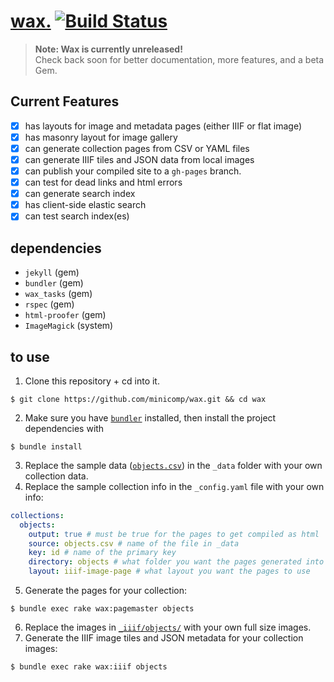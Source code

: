 # [wax.](https://minicomp.github.io/wax/) [![Build Status](https://travis-ci.org/minicomp/wax.svg?branch=master)](https://travis-ci.org/minicomp/wax)


> __Note: Wax is currently unreleased!__ <br> Check back soon for better documentation, more features, and a beta Gem.

## Current Features

- [x] has layouts for image and metadata pages (either IIIF or flat image)
- [x] has masonry layout for image gallery
- [x] can generate collection pages from CSV or YAML files
- [x] can generate IIIF tiles and JSON data from local images
- [x] can publish your compiled site to a `gh-pages` branch.
- [x] can test for dead links and html errors
- [x] can generate search index
- [x] has client-side elastic search
- [x] can test search index(es)

## dependencies
+ `jekyll` (gem)
+ `bundler` (gem)
+ `wax_tasks` (gem)
+ `rspec` (gem)
+ `html-proofer` (gem)
+ `ImageMagick` (system)


## to use

1. Clone this repository + cd into it.
```
$ git clone https://github.com/minicomp/wax.git && cd wax
```
2. Make sure you have [`bundler`]() installed, then install the project dependencies with
```
$ bundle install
```
3. Replace the sample data ([`objects.csv`](https://github.com/minicomp/wax/blob/master/_data/objects.csv)) in the `_data` folder with your own collection data.
4. Replace the sample collection info in the `_config.yaml` file with your own info:
```yaml
collections:
  objects:
    output: true # must be true for the pages to get compiled as html
    source: objects.csv # name of the file in _data
    key: id # name of the primary key
    directory: objects # what folder you want the pages generated into
    layout: iiif-image-page # what layout you want the pages to use
```
5. Generate the pages for your collection:
```
$ bundle exec rake wax:pagemaster objects
```
6. Replace the images in [`_iiif/objects/`](https://github.com/minicomp/wax/tree/master/_iiif/objects) with your own full size images.
7. Generate the IIIF image tiles and JSON metadata for your collection images:
```
$ bundle exec rake wax:iiif objects
```

